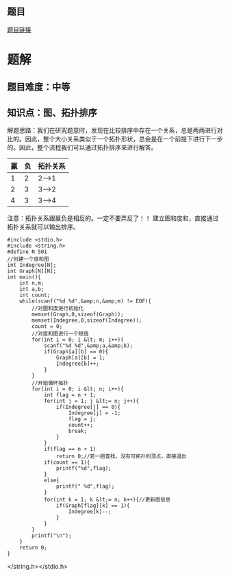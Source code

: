 ## 题目
[题目链接](https://www.nowcoder.com/practice/a3a561d688264a8baa31b3edf2610641?tpId=182&tqId=325922&sourceUrl=/exam/oj&channenl=wgithub&fromPut=wgithub)

# 题解

## 题目难度：中等

## 知识点：图、拓扑排序
解题思路：我们在研究题意时，发现在比较排序中存在一个关系，总是两两进行对比的。因此，整个大小关系类似于一个拓扑形状，总会是在一个前提下进行下一步的。因此，整个流程我们可以通过拓扑排序来进行解答。

赢 | 负 | 拓扑关系
----|------|----
1 | 2  | 2—&gt;1
2 | 3  | 3—&gt;2
4 | 3  | 3—&gt;4

注意：拓扑关系跟赢负是相反的。一定不要弄反了！！
建立图和度和，直接通过拓扑关系就可以输出排序。
 
```
#include <stdio.h>
#include <string.h>
#define N 501
//创建一个度和图
int Indegree[N];
int Graph[N][N];
int main(){
    int n,m;
    int a,b;
    int count;
    while(scanf("%d %d",&amp;n,&amp;m) != EOF){
        //对图和度进行初始化
        memset(Graph,0,sizeof(Graph));
        memset(Indegree,0,sizeof(Indegree));
        count = 0;
        //对度和图进行一个赋值
        for(int i = 0; i &lt; m; i++){
            scanf("%d %d",&amp;a,&amp;b);
            if(Graph[a][b] == 0){
                Graph[a][b] = 1;
                Indegree[b]++;
            }
        }
        //开始循环拓扑
        for(int i = 0; i &lt; n; i++){
            int flag = n + 1;
            for(int j = 1; j &lt;= n; j++){
                if(Indegree[j] == 0){
                    Indegree[j] = -1;
                    flag = j;
                    count++;
                    break;
                }
            }
            if(flag == n + 1)
                return 0;//若一趟查找，没有可拓扑的顶点，直接退出
            if(count == 1){
                printf("%d",flag);
            }
            else{
                printf(" %d",flag);
            }
            for(int k = 1; k &lt;= n; k++){//更新图信息
                if(Graph[flag][k] == 1){
                    Indegree[k]--;
                }
            }
        }
        printf("\n");
    }
    return 0;
}
```



</string.h></stdio.h>